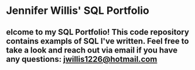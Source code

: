 # Jennifer Willis' SQL Portfolio

## elcome to my SQL Portfolio! This code repository contains exampls of SQL I've written. Feel free to take a look and reach out via email if you have any questions: jwillis1226@hotmail.com
